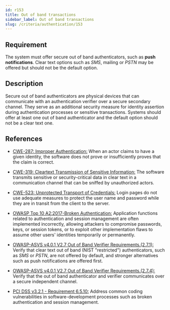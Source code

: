 ```yaml
---
id: r153
title: Out of band transactions
sidebar_label: Out of band transactions
slug: /criteria/authentication/153
---
```


## Requirement

The system must offer secure out of band authenticators, such as **push
notifications**.
Clear text options such as *SMS*, mailing or *PSTN* may be offered but should
not be the default option.

## Description

Secure out of band authenticators are physical devices that can communicate
with an authentication verifier over a secure secondary channel.
They serve as an additional security measure for identity assertion during
authentication processes or sensitive transactions.
Systems should offer at least one out of band authenticator and the default
option should not be a clear text one.

## References

- [CWE-287: Improper Authentication:](https://cwe.mitre.org/data/definitions/287.html)
When an actor claims to have a given identity,
the software does not prove or insufficiently proves that the claim is correct.

- [CWE-319: Cleartext Transmission of Sensitive Information:](https://cwe.mitre.org/data/definitions/319.html)
The software transmits sensitive or security-critical data in clear text in a
communication channel that can be sniffed by unauthorized actors.

- [CWE-523: Unprotected Transport of Credentials:](https://cwe.mitre.org/data/definitions/523.html)
Login pages do not use adequate measures to protect the user name and password
while they are in transit from the client to the server.

- [OWASP Top 10 A2:2017-Broken Authentication:](https://owasp.org/www-project-top-ten/OWASP_Top_Ten_2017/Top_10-2017_A2-Broken_Authentication)
Application functions related to authentication and session management are
often implemented incorrectly,
allowing attackers to compromise passwords, keys, or session tokens,
or to exploit other implementation flaws to assume other users' identities
temporarily or permanently.

- [OWASP-ASVS v4.0.1 V2.7 Out of Band Verifier Requirements.(2.7.1):](https://owasp.org/www-project-application-security-verification-standard/)
Verify that clear text out of band (NIST "restricted") authenticators,
such as *SMS* or *PSTN*, are not offered by default,
and stronger alternatives such as push notifications are offered first.

- [OWASP-ASVS v4.0.1 V2.7 Out of Band Verifier Requirements.(2.7.4):](https://owasp.org/www-project-application-security-verification-standard/)
Verify that the out of band authenticator and verifier communicates over a
secure independent channel.

- [PCI DSS v3.2.1 - Requirement 6.5.10:](https://www.pcisecuritystandards.org/documents/PCI_DSS_v3-2-1.pdf)
Address common coding vulnerabilities in software-development processes such as
broken authentication and session management.
